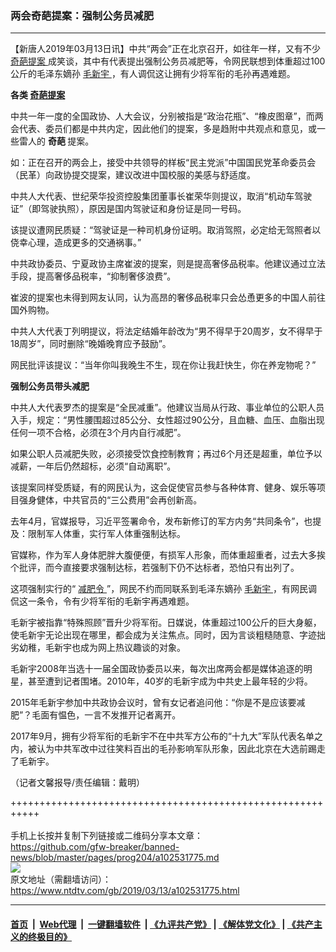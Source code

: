 ### 两会奇葩提案：强制公务员减肥
------------------------

<div class="post_content" itemprop="articleBody">
 <p>
  【新唐人2019年03月13日讯】中共“两会”正在北京召开，如往年一样，又有不少
  <a href="https://www.ntdtv.com/gb/奇葩提案.htm">
   奇葩提案
  </a>
  成笑谈，其中有代表提出强制公务员减肥等，令网民联想到体重超过100公斤的毛泽东嫡孙
  <a href="https://www.ntdtv.com/gb/毛新宇.htm">
   毛新宇
  </a>
  ，有人调侃这让拥有少将军衔的毛孙再遇难题。
 </p>
 <p>
  <strong>
   各类
   <a href="https://www.ntdtv.com/gb/奇葩提案.htm">
    奇葩提案
   </a>
  </strong>
 </p>
 <p>
  中共一年一度的全国政协、人大会议，分别被指是“政治花瓶”、“橡皮图章”，而两会代表、委员们都是中共内定，因此他们的提案，多是趋附中共观点和意见，或一些雷人的
  <strong>
   奇葩
  </strong>
  提案。
 </p>
 <p>
  如：正在召开的两会上，接受中共领导的样板“民主党派”中国国民党革命委员会（民革）向政协提交提案，建议改进中国校服的美感与舒适度。
 </p>
 <p>
  中共人大代表、世纪荣华投资控股集团董事长崔荣华则提议，取消“机动车驾驶证”（即驾驶执照），原因是国内驾驶证和身份证是同一号码。
 </p>
 <p>
  该提议遭网民质疑：“驾驶证是一种司机身份证明。取消驾照，必定给无驾照者以侥幸心理，造成更多的交通祸事。”
 </p>
 <p>
  中共政协委员、宁夏政协主席崔波的提案，则是提高奢侈品税率。他建议通过立法手段，提高奢侈品税率，“抑制奢侈浪费”。
 </p>
 <p>
  崔波的提案也未得到网友认同，认为高昂的奢侈品税率只会怂恿更多的中国人前往国外购物。
 </p>
 <p>
  中共人大代表丁列明提议，将法定结婚年龄改为“男不得早于20周岁，女不得早于18周岁”，同时删除“晚婚晚育应予鼓励”。
 </p>
 <p>
  网民批评该提议：“当年你叫我晚生不生，现在你让我赶快生，你在养宠物呢？”
 </p>
 <p>
  <strong>
   强制公务员带头减肥
  </strong>
 </p>
 <p>
  中共人大代表罗杰的提案是“全民减重”。他建议当局从行政、事业单位的公职人员入手，规定：“男性腰围超过85公分、女性超过90公分，且血糖、血压、血脂出现任何一项不合格，必须在3个月内自行减肥”。
 </p>
 <p>
  如果公职人员减肥失败，必须接受饮食控制教育；再过6个月还是超重，单位予以减薪，一年后仍然超标，必须“自动离职”。
 </p>
 <p>
  该提案同样受质疑，有的网民认为，这会促使官员参与各种体育、健身、娱乐等项目强身健体，中共官员的“三公费用”会再创新高。
 </p>
 <p>
  去年4月，官媒报导，习近平签署命令，发布新修订的军方内务“共同条令”，也提及：限制军人体重，实行军人体重强制达标。
 </p>
 <p>
  官媒称，作为军人身体肥胖大腹便便，有损军人形象，而体重超重者，过去大多挨个批评，而今直接要求强制达标，若强制下仍不达标者，恐怕只有出列了。
 </p>
 <p>
  这项强制实行的“
  <a href="https://www.ntdtv.com/b5/%E6%B8%9B%E8%82%A5%E4%BB%A4.htm">
   减肥令
  </a>
  ”，网民不约而同联系到毛泽东嫡孙
  <a href="https://www.ntdtv.com/gb/毛新宇.htm">
   毛新宇
  </a>
  ，有网民调侃这一条令，令有少将军衔的毛新宇再遇难题。
 </p>
 <p>
  毛新宇被指靠“特殊照顾”晋升少将军衔。日媒说，体重超过100公斤的巨大身躯，使毛新宇无论出现在哪里，都会成为关注焦点。同时，因为言谈粗糙随意、字迹拙劣幼稚，毛新宇也成为网上热议趣谈的对象。
 </p>
 <p>
  毛新宇2008年当选十一届全国政协委员以来，每次出席两会都是媒体追逐的明星，甚至遭到记者围堵。2010年，40岁的毛新宇成为中共史上最年轻的少将。
 </p>
 <p>
  2015年毛新宇参加中共政协会议时，曾有女记者追问他：“你是不是应该要减肥”？毛面有愠色，一言不发推开记者离开。
 </p>
 <p>
  2017年9月，拥有少将军衔的毛新宇不在中共军方公布的“十九大”军队代表名单之内，被认为中共军改中过往笑料百出的毛孙影响军队形象，因此北京在大选前踢走了毛新宇。
 </p>
 <p>
  （记者文馨报导/责任编辑：戴明）
 </p>
 <div class="single_ad">
 </div>
</div>

+++++++++++++++++++++++++++++++++++++++++++++++++++++++++++<br/><br/>
手机上长按并复制下列链接或二维码分享本文章：<br/>
https://github.com/gfw-breaker/banned-news/blob/master/pages/prog204/a102531775.md <br/>
<a href='https://github.com/gfw-breaker/banned-news/blob/master/pages/prog204/a102531775.md'><img src='https://github.com/gfw-breaker/banned-news/blob/master/pages/prog204/a102531775.md.png'/></a> <br/>
原文地址（需翻墙访问）：https://www.ntdtv.com/gb/2019/03/13/a102531775.html


------------------------
#### [首页](https://github.com/gfw-breaker/banned-news/blob/master/README.md) &nbsp;|&nbsp; [Web代理](https://github.com/labour-camp/helloworld) &nbsp;|&nbsp; [一键翻墙软件](https://github.com/gfw-breaker/nogfw/blob/master/README.md) &nbsp;| [《九评共产党》](https://github.com/gfw-breaker/9ping.md/blob/master/README.md#九评之一评共产党是什么) | [《解体党文化》](https://github.com/gfw-breaker/jtdwh.md/blob/master/README.md) | [《共产主义的终极目的》](https://github.com/gfw-breaker/gczydzjmd.md/blob/master/README.md)

